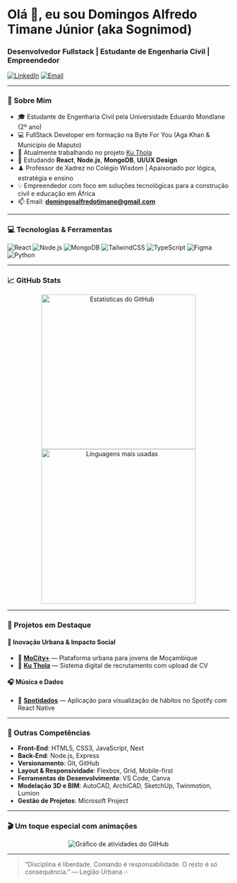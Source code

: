 # Olá 👋, eu sou **Domingos Alfredo Timane Júnior** (aka Sognimod)
### Desenvolvedor Fullstack | Estudante de Engenharia Civil | Empreendedor

<p align="center">
  
[![LinkedIn](https://img.shields.io/badge/LinkedIn-0077B5?style=for-the-badge&logo=linkedin&logoColor=white)](https://www.linkedin.com/in/domingos-alfredo-8b108626b)
[![Email](https://img.shields.io/badge/Email-D14836?style=for-the-badge&logo=gmail&logoColor=white)](mailto:domingosalfredotimane@gmail.com)

</p>

---

### 🧠 Sobre Mim

- 🎓 Estudante de Engenharia Civil pela Universidade Eduardo Mondlane (2º ano)
- 💻 FullStack Developer em formação na Byte For You (Aga Khan & Município de Maputo)
- 🔭 Atualmente trabalhando no projeto [Ku Thola](https://github.com/domingostimane/ku-thola)
- 🌱 Estudando **React**, **Node.js**, **MongoDB**, **UI/UX Design**
- ♟️ Professor de Xadrez no Colégio Wisdom | Apaixonado por lógica, estratégia e ensino
- 💡 Empreendedor com foco em soluções tecnológicas para a construção civil e educação em África
- 📫 Email: **<domingosalfredotimane@gmail.com>**

---

### 💻 Tecnologias & Ferramentas

![React](https://img.shields.io/badge/React-20232A?style=for-the-badge&logo=react&logoColor=61DAFB)
![Node.js](https://img.shields.io/badge/Node.js-339933?style=for-the-badge&logo=nodedotjs&logoColor=white)
![MongoDB](https://img.shields.io/badge/MongoDB-4EA94B?style=for-the-badge&logo=mongodb&logoColor=white)
![TailwindCSS](https://img.shields.io/badge/Tailwind_CSS-06B6D4?style=for-the-badge&logo=tailwindcss&logoColor=white)
![TypeScript](https://img.shields.io/badge/TypeScript-007ACC?style=for-the-badge&logo=typescript&logoColor=white)
![Figma](https://img.shields.io/badge/Figma-000000?style=for-the-badge&logo=figma&logoColor=white)
![Python](https://img.shields.io/badge/Python-FFD43B?style=for-the-badge&logo=python&logoColor=blue)

---

### 📈 GitHub Stats

<p align="center">
  <img src="https://github-readme-stats.vercel.app/api?username=Domingos-Jr17&show_icons=true&theme=radical&include_all_commits=true&count_private=true" alt="Estatísticas do GitHub" width="350" />
  <img src="https://github-readme-stats.vercel.app/api/top-langs/?username=Domingos-Jr17&layout=compact&langs_count=7&theme=radical" alt="Linguagens mais usadas" width="350" />
</p>

---

### 🌟 Projetos em Destaque

#### 🚀 Inovação Urbana & Impacto Social

- 🎯 [**MoCity+**](https://github.com/domingostimane/mocity-plus) — Plataforma urbana para jovens de Moçambique
- 💼 [**Ku Thola**](https://github.com/domingostimane/ku-thola) — Sistema digital de recrutamento com upload de CV

#### 🎧 Música e Dados

- 🧠 [**Spotidados**](https://github.com/domingostimane/spotidados) — Aplicação para visualização de hábitos no Spotify com React Native

---

### 🧰 Outras Competências

- **Front-End**: HTML5, CSS3, JavaScript, Next
- **Back-End**: Node.js, Express  
- **Versionamento**: Git, GitHub  
- **Layout & Responsividade**: Flexbox, Grid, Mobile-first  
- **Ferramentas de Desenvolvimento**: VS Code,  Canva  
- **Modelação 3D e BIM**: AutoCAD, ArchiCAD, SketchUp, Twinmotion, Lumion  
- **Gestão de Projetos**: Microsoft Project  

---

### 🎬 Um toque especial com animações

<div align="center">

![Gráfico de atividades do GitHub](https://github-readme-activity-graph.cyclic.app/graph?username=Domingos-Jr17&theme=github-compact)

</div>

---

> “Disciplina é liberdade. Comando é responsabilidade. O resto é só consequência.” — Legião Urbana 🎶
